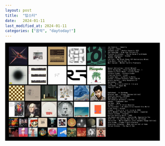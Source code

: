 ```yaml
---
layout: post
title:  "탑스터"
date:   2024-01-11
last_modified_at: 2024-01-11
categories: ["음악", "daytoday!"]
---
```


![image](https://raw.githubusercontent.com/whoisrealminjueun/images/main/topsters.webp)
